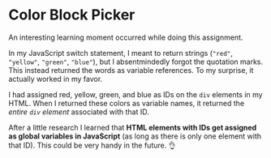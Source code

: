 # Color Block Picker

An interesting learning moment occurred while doing this assignment.

In my JavaScript switch statement, I meant to return strings (`"red"`, `"yellow"`, `"green"`, `"blue"`), but I absentmindedly forgot the quotation marks. This instead returned the words as variable references. To my surprise, it actually worked in my favor.

I had assigned red, yellow, green, and blue as IDs on the `div` elements in my HTML. When I returned these colors as variable names, it returned the *entire `div` element* associated with that ID.

After a little research I learned that **HTML elements with IDs get assigned as global variables in JavaScript** (as long as there is only one element with that ID). This could be very handy in the future. 👌
